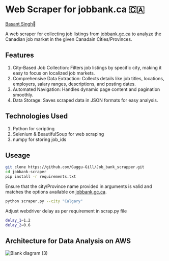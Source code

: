 # Web Scraper for jobbank.ca 🇨🇦
[Basant Singh](https://www.linkedin.com/in/basantsingh1000/)🦁

A web scraper for collecting job listings from [jobbank.gc.ca](https://www.jobbank.gc.ca) to analyze the Canadian job market in the given Canadain Cities/Provinces.

## Features
1. City-Based Job Collection: Filters job listings by specific city, making it easy to focus on localized job markets.
2. Comprehensive Data Extraction: Collects details like job titles, locations, employers, salary ranges, descriptions, and posting dates.
3. Automated Navigation: Handles dynamic page content and pagination smoothly.
4. Data Storage: Saves scraped data in JSON formats for easy analysis.

## Technologies Used
1. Python for scripting
2. Selenium & BeautifulSoup for web scraping
3. numpy for storing job_ids


## Useage

``` bash
git clone https://github.com/Guggu-Gill/Job_bank_scrapper.git
cd jobbank-scraper
pip install -r requirements.txt
```


Ensure that the city/Province name provided in arguments is valid and matches the options available on [jobbank.gc.ca](https://www.jobbank.gc.ca).

```bash
python scraper.py --city "Calgary" 
```

Adjust webdriver delay as per requirement in scrap.py file
```bash
delay_1=1.2
delay_2=0.6
```



## Architecture for Data Analysis on AWS

![Blank diagram (3)](https://github.com/user-attachments/assets/d8ad2e56-ba39-4eb8-9701-0fa0c89ced3e)


